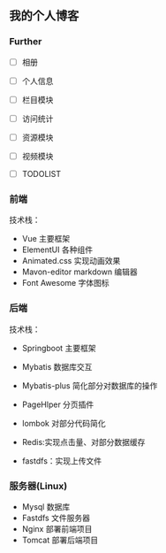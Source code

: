## 我的个人博客

### Further
- [ ] 相册  
- [ ] 个人信息
- [ ] 栏目模块
- [ ] 访问统计
- [ ] 资源模块
- [ ] 视频模块
- [ ] TODOLIST


### 前端

技术栈：

- Vue 主要框架
- ElementUI 各种组件
- Animated.css 实现动画效果
- Mavon-editor markdown 编辑器
- Font Awesome 字体图标

### 后端

技术栈：

- Springboot 主要框架

- Mybatis 数据库交互

- Mybatis-plus 简化部分对数据库的操作

- PageHlper 分页插件

- lombok 对部分代码简化

- Redis:实现点击量、对部分数据缓存

- fastdfs：实现上传文件
  	

### 服务器(Linux)

- Mysql 数据库
- Fastdfs 文件服务器
- Nginx 部署前端项目
- Tomcat 部署后端项目

